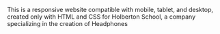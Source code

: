 This is a responsive website compatible with mobile, tablet, and desktop, created only with HTML and CSS for Holberton School, a company specializing in the creation of Headphones